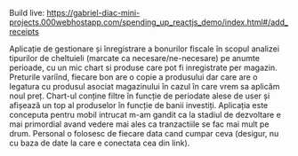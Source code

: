 Build live: https://gabriel-diac-mini-projects.000webhostapp.com/spending_up_reactjs_demo/index.html#/add_receipts

Aplicație de gestionare și înregistrare a bonurilor fiscale în scopul analizei tipurilor de cheltuieli (marcate ca necesare/ne-necesare) pe anumte perioade, cu un mic chart si produse care pot fi inregistrate per magazin. Preturile variînd, fiecare bon are o copie a produsului dar care are o legatura cu produsul asociat magazinului în cazul în care vrem sa aplicăm noul preț. Chart-ul conține filtre în funcție de periodate alese de user și afișează un top al produselor în funcție de banii investiți.
Aplicația este conceputa pentru mobil intrucat m-am gandit ca la stadiul de dezvoltare e mai primordial avand vedere mai ales ca tranzactiile se fac mai mult pe drum. Personal o folosesc de fiecare data cand cumpar ceva (desigur, nu cu baza de date la care e conectata cea din link).
